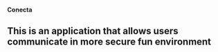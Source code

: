 #### Conecta

## This is an application that allows users communicate in more secure fun environment
